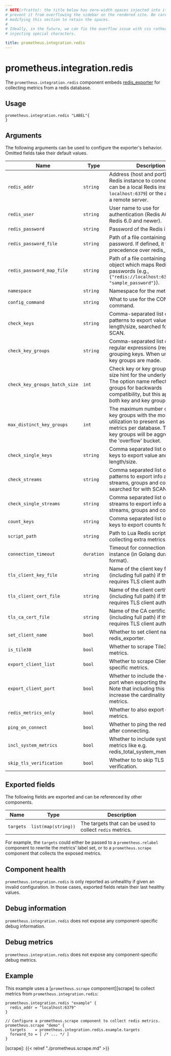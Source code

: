 ```yaml
---
# NOTE(rfratto): the title below has zero-width spaces injected into it to
# prevent it from overflowing the sidebar on the rendered site. Be careful when
# modifying this section to retain the spaces.
#
# Ideally, in the future, we can fix the overflow issue with css rather than
# injecting special characters.

title: prometheus.​integration.redis
---
```


# prometheus.integration.redis
The `prometheus.integration.redis` component embeds
[redis_exporter](https://github.com/oliver006/redis_exporter) for collecting metrics from a redis database.

## Usage

```river
prometheus.integration.redis "LABEL"{
}
```

## Arguments
The following arguments can be used to configure the exporter's behavior.
Omitted fields take their default values.

Name | Type | Description | Default | Required
---- | ---- | ----------- | ------- | --------
`redis_addr`                  | `string`   | Address (host and port) of the Redis instance to connect to. This can be a local Redis instance (e.g., `localhost:6379`) or the address of a remote server. | | yes
`redis_user`                  | `string`   | User name to use for authentication (Redis ACL for Redis 6.0 and newer).  | | no
`redis_password`              | `string`   | Password of the Redis instance. | | no
`redis_password_file`         | `string`   | Path of a file containing a password. If defined, it takes precedence over redis_password. | | no
`redis_password_map_file`     | `string`   | Path of a file containing a JSON object which maps Redis URIs to passwords (e.g., `{"redis://localhost:6379": "sample_password"}`). | | no
`namespace`                   | `string`   | Namespace for the metrics.  | `"redis"` | no
`config_command`              | `string`   | What to use for the CONFIG command. | `"CONFIG"` | no
`check_keys`                  | `string`   | Comma-separated list of key-patterns to export value and length/size, searched for with SCAN. | | no
`check_key_groups`            | `string`   | Comma-separated list of Lua regular expressions (regex) for grouping keys. When unset, no key groups are made. | | no
`check_key_groups_batch_size` | `int`      | Check key or key groups batch size hint for the underlying SCAN. The option name reflects key groups for backwards compatibility, but this applies to both key and key groups. | `10000` | no
`max_distinct_key_groups`     | `int`      | The maximum number of distinct key groups with the most memory utilization to present as distinct metrics per database. The leftover key groups will be aggregated in the 'overflow' bucket. | `100` | no
`check_single_keys`           | `string`   | Comma separated list of single keys to export value and length/size. | | no
`check_streams`               | `string`   | Comma separated list of stream-patterns to export info about streams, groups and consumers, searched for with SCAN. | | no
`check_single_streams`        | `string`   | Comma separated list of single streams to export info about streams, groups and consumers. | | no
`count_keys`                  | `string`   | Comma separated list of individual keys to export counts for. | | no
`script_path`                 | `string`   | Path to Lua Redis script for collecting extra metrics. | | no
`connection_timeout`          | `duration` | Timeout for connection to Redis instance (in Golang duration format). | `"15s"` | no
`tls_client_key_file`         | `string`   | Name of the client key file (including full path) if the server requires TLS client authentication. | | no
`tls_client_cert_file`        | `string`   | Name of the client certificate file (including full path) if the server requires TLS client authentication. | | no
`tls_ca_cert_file`            | `string`   | Name of the CA certificate file (including full path) if the server requires TLS client authentication. | | no
`set_client_name`             | `bool`     | Whether to set client name to redis_exporter. | `true` | no
`is_tile38`                   | `bool`     | Whether to scrape Tile38 specific metrics. | | no
`export_client_list`          | `bool`     | Whether to scrape Client List specific metrics. | | no
`export_client_port`          | `bool`     | Whether to include the client's port when exporting the client list. Note that including this will increase the cardinality of all redis metrics. | | no
`redis_metrics_only`          | `bool`     | Whether to also export go runtime metrics. | | no
`ping_on_connect`             | `bool`     | Whether to ping the redis instance after connecting. | | no
`incl_system_metrics`         | `bool`     | Whether to include system metrics like e.g. redis_total_system_memory_bytes. | | no
`skip_tls_verification`       | `bool`     | Whether to to skip TLS verification. | | no



## Exported fields
The following fields are exported and can be referenced by other components.

Name      | Type                | Description
--------- | ------------------- | -----------
`targets` | `list(map(string))` | The targets that can be used to collect `redis` metrics.

For example, the `targets` could either be passed to a `prometheus.relabel`
component to rewrite the metrics' label set, or to a `prometheus.scrape`
component that collects the exposed metrics.

## Component health

`prometheus.integration.redis` is only reported as unhealthy if given
an invalid configuration. In those cases, exported fields retain their last
healthy values.

## Debug information

`prometheus.integration.redis` does not expose any component-specific
debug information.

## Debug metrics

`prometheus.integration.redis` does not expose any component-specific
debug metrics.

## Example

This example uses a [`prometheus.scrape` component][scrape] to collect metrics
from `prometheus.integration.redis`:

```river
prometheus.integration.redis "example" {
  redis_addr = "localhost:6379"
}

// Configure a prometheus.scrape component to collect redis metrics.
prometheus.scrape "demo" {
  targets    = prometheus.integration.redis.example.targets
  forward_to = [ /* ... */ ]
}
```

[scrape]: {{< relref "./prometheus.scrape.md" >}}
